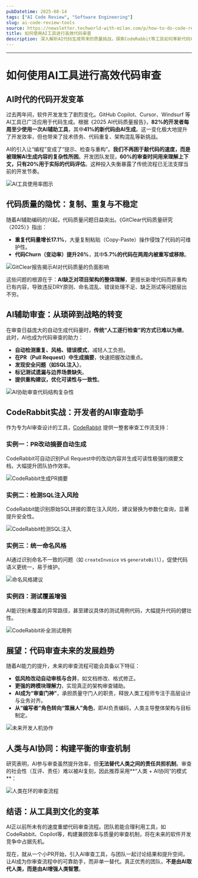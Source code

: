 ```yaml
---
pubDatetime: 2025-08-14
tags: ["AI Code Review", "Software Engineering"]
slug: ai-code-review-tools
source: https://newsletter.techworld-with-milan.com/p/how-to-do-code-reviews-with-ai-tools
title: 如何使用AI工具进行高效代码审查
description: 深入解析AI代码生成带来的质量挑战，探索CodeRabbit等工具如何革新代码审查流程，提升软件开发效率与代码质量。
---
```


---

# 如何使用AI工具进行高效代码审查

## AI时代的代码开发变革

过去两年间，软件开发发生了剧烈变化。GitHub Copilot、Cursor、Windsurf 等AI工具已广泛应用于代码生成。根据《2025 AI代码质量报告》，**82%的开发者每周至少使用一次AI辅助工具**，其中**41%的新代码由AI生成**。这一变化极大地提升了开发效率，但也带来了技术债务、代码重复、架构混乱等新挑战。

AI的引入让“编程”变成了“提示、检查与重构”。**我们不再困于敲代码的速度，而是被理解AI生成内容的复杂性所困**。开发团队发现，**60%的审查时间用来理解上下文，只有20%用于实际的代码评估**。这种投入失衡暴露了传统流程已无法支撑当前的开发节奏。

![AI工具使用率图示](https://substackcdn.com/image/fetch/$s_!Sosq!,w_1456,c_limit,f_auto,q_auto:good,fl_progressive:steep/https%3A%2F%2Fsubstack-post-media.s3.amazonaws.com%2Fpublic%2Fimages%2F2332565a-a1b4-4b03-a9e8-f1aa66f72fc9_981x805.png)

## 代码质量的隐忧：复制、重复与不稳定

随着AI辅助编码的兴起，代码质量问题日益突出。《GitClear代码质量研究（2025）》指出：

- **重复代码量增长17.1%**，大量复制粘贴（Copy-Paste）操作侵蚀了代码的可维护性。
- **代码Churn（变动率）提升26%**，其中**5.7%的代码在两周内被重写或移除**。

![GitClear报告揭示AI对代码质量的负面影响](https://substackcdn.com/image/fetch/$s_!URNc!,w_1456,c_limit,f_auto,q_auto:good,fl_progressive:steep/https%3A%2F%2Fsubstack-post-media.s3.amazonaws.com%2Fpublic%2Fimages%2F0090c704-4679-4fe0-8d75-a23e438647ca_748x516.jpeg)

这些问题的根源在于：**AI缺乏对项目架构的整体理解**，更擅长新增代码而非重构已有内容，导致违反DRY原则、命名混乱、错误处理不足、缺乏测试等问题层出不穷。

## AI辅助审查：从琐碎到战略的转变

在审查日益庞大的自动生成代码量时，**传统“人工逐行检查”的方式已难以为继**。此时，AI也成为代码审查的助力：

- **自动检测重复、风格、错误模式**，减轻人工负担。
- **在PR（Pull Request）中生成摘要**，快速把握改动重点。
- **发现安全问题（如SQL注入）**。
- **标记测试遗漏与边界场景缺失**。
- **提供重构建议，优化可读性与一致性**。

![AI协助审查代码结构复杂性](https://substackcdn.com/image/fetch/$s_!7AQR!,w_1456,c_limit,f_auto,q_auto:good,fl_progressive:steep/https%3A%2F%2Fsubstack-post-media.s3.amazonaws.com%2Fpublic%2Fimages%2F07b19ee5-5568-40f2-be89-fedc27a55da9_897x708.jpeg)

## CodeRabbit实战：开发者的AI审查助手

作为专为AI审查设计的工具，[CodeRabbit](https://coderabbit.link/milan) 提供一整套审查工作流支持：

### 实例一：PR改动摘要自动生成

CodeRabbit可自动识别Pull Request中的改动内容并生成可读性极强的摘要文档，大幅提升团队协作效率。

![CodeRabbit生成PR摘要](https://substackcdn.com/image/fetch/$s_!CiYu!,w_1456,c_limit,f_auto,q_auto:good,fl_progressive:steep/https%3A%2F%2Fsubstack-post-media.s3.amazonaws.com%2Fpublic%2Fimages%2F1db60075-23b3-4b75-948c-6178e6cc24e6_1600x969.png)

### 实例二：检测SQL注入风险

CodeRabbit能识别原始SQL拼接的潜在注入风险，建议替换为参数化查询，显著提升安全性。

![CodeRabbit检测SQL注入](https://substackcdn.com/image/fetch/$s_!CsXd!,w_1456,c_limit,f_auto,q_auto:good,fl_progressive:steep/https%3A%2F%2Fsubstack-post-media.s3.amazonaws.com%2Fpublic%2Fimages%2F065be842-f44a-4593-a658-3bc515d7f7e4_912x538.png)

### 实例三：统一命名风格

AI通过识别命名不一致的问题（如 `createInvoice` vs `generateBill`），促使代码语义更统一，易于维护。

![命名风格建议](https://substackcdn.com/image/fetch/$s_!grf3!,w_1456,c_limit,f_auto,q_auto:good,fl_progressive:steep/https%3A%2F%2Fsubstack-post-media.s3.amazonaws.com%2Fpublic%2Fimages%2Ff0ca2a35-979e-462b-8dc4-917ff3ab585e_817x456.png)

### 实例四：测试覆盖增强

AI能识别未覆盖的异常路径，甚至建议具体的测试用例代码，大幅提升代码的健壮性。

![CodeRabbit补全测试用例](https://substackcdn.com/image/fetch/$s_!RELm!,w_1456,c_limit,f_auto,q_auto:good,fl_progressive:steep/https%3A%2F%2Fsubstack-post-media.s3.amazonaws.com%2Fpublic%2Fimages%2Fe16cce09-6373-4d84-afbe-a3c33ab57581_821x804.png)

## 展望：代码审查未来的发展趋势

随着AI能力的提升，未来的审查流程可能会具备以下特征：

- **低风险改动自动审核与合并**，如文档修改、格式修正。
- **更强的跨模块理解力**，实现真正的架构审查辅助。
- **AI成为“审查门神”**，承担质量守门人的职责，释放人类工程师专注于高层设计与业务对齐。
- **从“编写者”角色转向“策展人”角色**，即AI负责编码，人类主导整体架构与目标制定。

![未来开发人机协作](https://substackcdn.com/image/fetch/$s_!oOQQ!,w_1456,c_limit,f_auto,q_auto:good,fl_progressive:steep/https%3A%2F%2Fsubstack-post-media.s3.amazonaws.com%2Fpublic%2Fimages%2F2a1909ca-6a93-4584-aa0d-3d8cdf8e1d98_1600x1600.jpeg)

## 人类与AI协同：构建平衡的审查机制

研究表明，AI参与审查虽然提升效率，但**无法替代人类之间的责任共担机制**。审查的社会性（互评、责任）难以被AI复刻，因此推荐采用\*\*“人类 + AI协同”的模式\*\*：

![人类在环的审查流程](https://substackcdn.com/image/fetch/$s_!iXZd!,w_1456,c_limit,f_auto,q_auto:good,fl_progressive:steep/https%3A%2F%2Fsubstack-post-media.s3.amazonaws.com%2Fpublic%2Fimages%2F93c9add9-21b7-458a-bf9d-11ebea234e86_1200x486.png)

## 结语：从工具到文化的变革

AI正以前所未有的速度重塑代码审查流程。团队若能合理利用工具，如CodeRabbit、Copilot等，构建兼顾效率与质量的审查机制，将在未来的软件开发竞争中占据先机。

现在，就从一个小PR开始，引入AI审查工具，与团队一起讨论结果和提升空间，让AI成为你审查流程中的可靠助手，而非单一替代。真正优秀的团队，**不是由AI取代人类，而是由AI增强人类智慧**。
